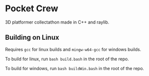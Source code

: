 # Pocket Crew
3D platformer collectathon made in C++ and raylib.

## Building on Linux
Requires ``gcc`` for linux builds and ``mingw-w64-gcc`` for windows builds.


To build for linux, run ``bash build.bash`` in the root of the repo.


To build for windows, run ``bash buildWin.bash`` in the root of the repo.